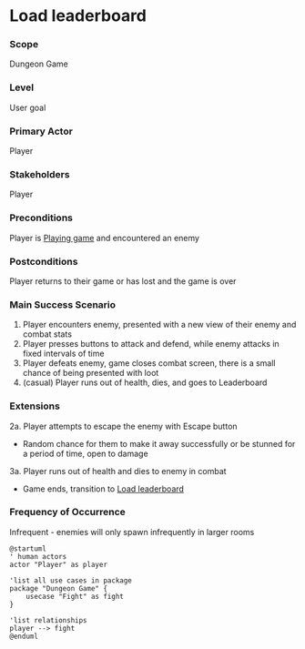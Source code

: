 # Load leaderboard

### Scope

Dungeon Game

### Level

User goal

### Primary Actor

Player

### Stakeholders

Player

### Preconditions

Player is [Playing game](play-game.md) and encountered an enemy

### Postconditions

Player returns to their game or has lost and the game is over

### Main Success Scenario

1. Player encounters enemy, presented with a new view of their enemy and combat stats
2. Player presses buttons to attack and defend, while enemy attacks in fixed intervals of time
3. Player defeats enemy, game closes combat screen, there is a small chance of being presented with loot
4. (casual) Player runs out of health, dies, and goes to Leaderboard

### Extensions

2a. Player attempts to escape the enemy with Escape button
- Random chance for them to make it away successfully or be stunned for a period of time, open to damage

3a. Player runs out of health and dies to enemy in combat
- Game ends, transition to [Load leaderboard](load-leaderboard.md)

### Frequency of Occurrence

Infrequent - enemies will only spawn infrequently in larger rooms

```plantuml
@startuml
' human actors
actor "Player" as player

'list all use cases in package
package "Dungeon Game" {
    usecase "Fight" as fight
}

'list relationships
player --> fight
@enduml
```

